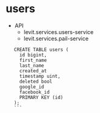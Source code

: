 users
=====

- API
    - levit.services.users-service
    - levit.services.pail-service
 ```cql
    CREATE TABLE users (
      id bigint,
      first_name
      last_name
      created_at
      timestamp uint,
      deleted bool
      google_id
      facebook_id
      PRIMARY KEY (id)
    );
    ```